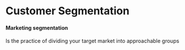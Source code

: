 # Customer Segmentation 
<!-- <p>Customer segmentation according to the revenue|spend they made within the network</p> -->
<!-- <i>We have two different segmentation prespectives (Behavioral and Marketing)</i> -->

#### Marketing segmentation
<p></p>Is the practice of dividing your target market into approachable groups